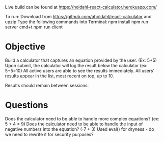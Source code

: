 Live build can be found at https://holdahl-react-calculator.herokuapp.com/

To run:
    Download from https://github.com/aholdahl/react-calculator and upzip
    Type the following commands into Terminal:
        npm install
        npm run server
        cmd+t
        npm run client


# Objective

Build a calculator that captures an equation provided by the user. (Ex: 5+5)
Upon submit, the calculator will log the result below the calculator (ex: 5+5=10)
All active users are able to see the results immediately.
All users' results appear in the list, most recent on top, up to 10.

Results should remain between sessions.

# Questions

Does the calculator need to be able to handle more complex equations? (ex: 5 + 4 * 9)
Does the calculator need to be able to handle the input of negative numbers into the equation? (-7 + 3)
Used eval() for dryness - do we need to rewrite it for security purposes?